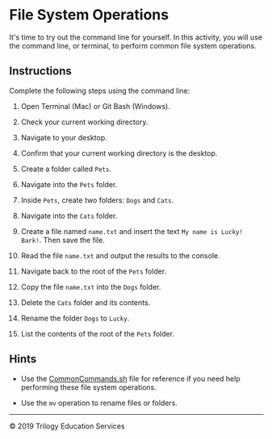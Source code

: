 # File System Operations

It's time to try out the command line for yourself. In this activity, you will use the command line, or terminal, to perform common file system operations.

## Instructions

Complete the following steps using the command line:

  1. Open Terminal (Mac) or Git Bash (Windows).

  1. Check your current working directory.

  1. Navigate to your desktop.

  1. Confirm that your current working directory is the desktop.

  1. Create a folder called `Pets`.

  1. Navigate into the `Pets` folder.

  1. Inside `Pets`, create two folders: `Dogs` and `Cats`.

  1. Navigate into the `Cats` folder.

  1. Create a file named `name.txt` and insert the text `My name is Lucky! Bark!`. Then save the file.

  1. Read the file `name.txt` and output the results to the console.

  1. Navigate back to the root of the `Pets` folder.

  1. Copy the file `name.txt` into the `Dogs` folder.

  1. Delete the `Cats` folder and its contents.

  1. Rename the folder `Dogs` to `Lucky`.

  1. List the contents of the root of the `Pets` folder.

## Hints

* Use the [CommonCommands.sh](Unsolved/CommonCommands.sh) file for reference if you need help performing these file system operations.

* Use the `mv` operation to rename files or folders.

---

© 2019 Trilogy Education Services
